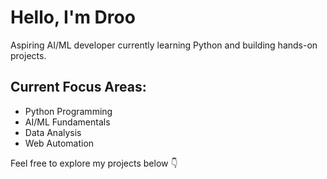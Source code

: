 # Hello, I'm Droo

Aspiring AI/ML developer currently learning Python and building hands-on projects.

## Current Focus Areas:
- Python Programming
- AI/ML Fundamentals
- Data Analysis
- Web Automation

Feel free to explore my projects below 👇

